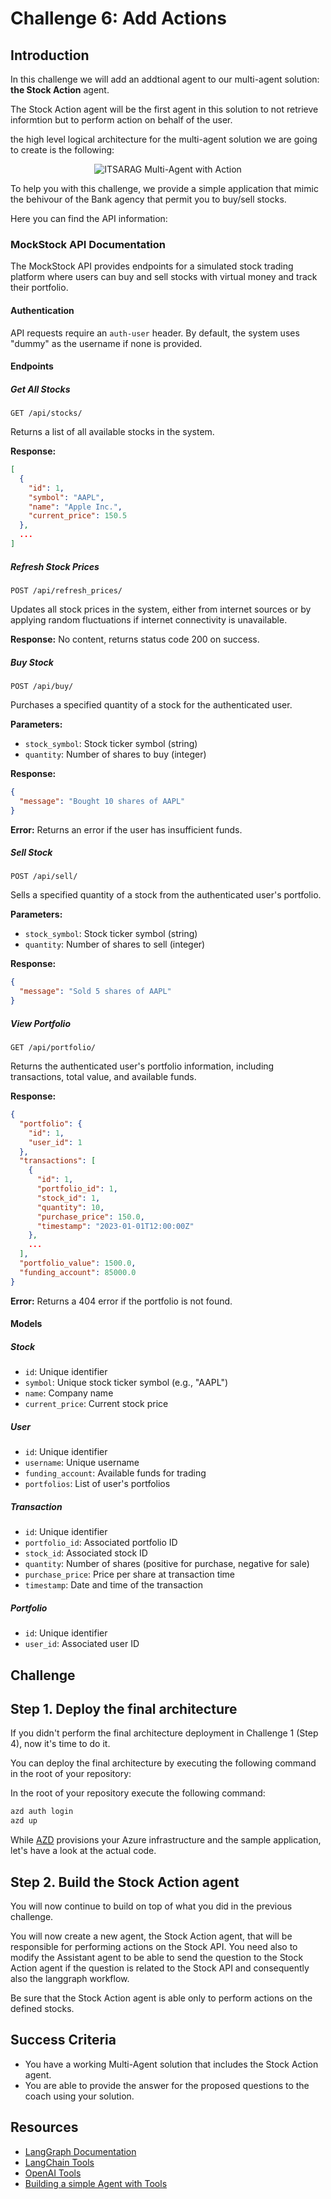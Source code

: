 # Challenge 6: Add Actions

## Introduction

In this challenge we will add an addtional agent to our multi-agent solution: **the Stock Action** agent.

The Stock Action agent will be the first agent in this solution to not retrieve informtion but to perform action on behalf of the user.

the high level logical architecture for the multi-agent solution we are going to create is the following:

<div style="text-align: center;">
  <img src="../../assets/images/itsarag-multiagent-action.png" alt="ITSARAG Multi-Agent with Action">
</div>

To help you with this challenge, we provide a simple application that mimic the behivour of the Bank agency that permit you to buy/sell stocks.

Here you can find the API information: 

### MockStock API Documentation

The MockStock API provides endpoints for a simulated stock trading platform where users can buy and sell stocks with virtual money and track their portfolio.

#### Authentication

API requests require an `auth-user` header. By default, the system uses "dummy" as the username if none is provided.

#### Endpoints

##### Get All Stocks
`GET /api/stocks/`

Returns a list of all available stocks in the system.

**Response:**
```json
[
  {
    "id": 1,
    "symbol": "AAPL",
    "name": "Apple Inc.",
    "current_price": 150.5
  },
  ...
]
```

##### Refresh Stock Prices
`POST /api/refresh_prices/`

Updates all stock prices in the system, either from internet sources or by applying random fluctuations if internet connectivity is unavailable.

**Response:**
No content, returns status code 200 on success.

##### Buy Stock
`POST /api/buy/`

Purchases a specified quantity of a stock for the authenticated user.

**Parameters:**
- `stock_symbol`: Stock ticker symbol (string)
- `quantity`: Number of shares to buy (integer)

**Response:**
```json
{
  "message": "Bought 10 shares of AAPL"
}
```

**Error:**
Returns an error if the user has insufficient funds.

##### Sell Stock
`POST /api/sell/`

Sells a specified quantity of a stock from the authenticated user's portfolio.

**Parameters:**
- `stock_symbol`: Stock ticker symbol (string)
- `quantity`: Number of shares to sell (integer)

**Response:**
```json
{
  "message": "Sold 5 shares of AAPL"
}
```

##### View Portfolio
`GET /api/portfolio/`

Returns the authenticated user's portfolio information, including transactions, total value, and available funds.

**Response:**
```json
{
  "portfolio": {
    "id": 1,
    "user_id": 1
  },
  "transactions": [
    {
      "id": 1,
      "portfolio_id": 1,
      "stock_id": 1,
      "quantity": 10,
      "purchase_price": 150.0,
      "timestamp": "2023-01-01T12:00:00Z"
    },
    ...
  ],
  "portfolio_value": 1500.0,
  "funding_account": 85000.0
}
```

**Error:**
Returns a 404 error if the portfolio is not found.

#### Models

##### Stock
- `id`: Unique identifier
- `symbol`: Unique stock ticker symbol (e.g., "AAPL")
- `name`: Company name
- `current_price`: Current stock price

##### User
- `id`: Unique identifier
- `username`: Unique username
- `funding_account`: Available funds for trading
- `portfolios`: List of user's portfolios

##### Transaction
- `id`: Unique identifier
- `portfolio_id`: Associated portfolio ID
- `stock_id`: Associated stock ID
- `quantity`: Number of shares (positive for purchase, negative for sale)
- `purchase_price`: Price per share at transaction time
- `timestamp`: Date and time of the transaction

##### Portfolio
- `id`: Unique identifier
- `user_id`: Associated user ID

## Challenge

## Step 1. Deploy the final architecture

If you didn't perform the final architecture deployment in Challenge 1 (Step 4), now it's time to do it.

You can deploy the final architecture by executing the following command in the root of your repository:

In the root of your repository execute the following command: 
```bash
azd auth login
azd up
```

While [AZD](https://learn.microsoft.com/en-us/azure/developer/azure-developer-cli/) provisions your Azure infrastructure and the sample application, let's have a look at the actual code.

## Step 2. Build the Stock Action agent

You will now continue to build on top of what you did in the previous challenge.

You will now create a new agent, the Stock Action agent, that will be responsible for performing actions on the Stock API.
You need also to modify the Assistant agent to be able to send the question to the Stock Action agent if the question is related to the Stock API and consequently also the langgraph workflow.

Be sure that the Stock Action agent is able only to perform actions on the defined stocks.

## Success Criteria

- You have a working Multi-Agent solution that includes the Stock Action agent.
- You are able to provide the answer for the proposed questions to the coach using your solution.

## Resources
- [LangGraph Documentation](https://langchain-ai.github.io/langgraph/)
- [LangChain Tools](https://python.langchain.com/docs/how_to/#tools)
- [OpenAI Tools](https://python.langchain.com/v0.1/docs/modules/agents/agent_types/openai_tools/)
- [Building a simple Agent with Tools](https://towardsdatascience.com/building-a-simple-agent-with-tools-and-toolkits-in-langchain-77e0f9bd1fa5#:~:text=Let%E2%80%99s%20build%20a%20simple%20agent%20in%20LangChain%20to)
